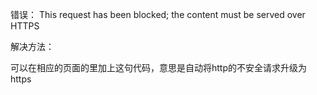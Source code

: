 错误：
This request has been blocked; the content must be served over HTTPS

解决方法：
<meta http-equiv="Content-Security-Policy" content="upgrade-insecure-requests">

可以在相应的页面的<head>里加上这句代码，意思是自动将http的不安全请求升级为https